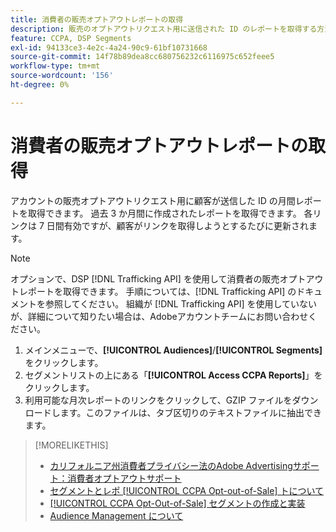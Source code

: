 ```yaml
---
title: 消費者の販売オプトアウトレポートの取得
description: 販売のオプトアウトリクエスト用に送信された ID のレポートを取得する方法について説明します。
feature: CCPA, DSP Segments
exl-id: 94133ce3-4e2c-4a24-90c9-61bf10731668
source-git-commit: 14f78b89dea8cc680756232c6116975c652feee5
workflow-type: tm+mt
source-wordcount: '156'
ht-degree: 0%

---
```


# 消費者の販売オプトアウトレポートの取得

アカウントの販売オプトアウトリクエスト用に顧客が送信した ID の月間レポートを取得できます。 過去 3 か月間に作成されたレポートを取得できます。 各リンクは 7 日間有効ですが、顧客がリンクを取得しようとするたびに更新されます。

>[!NOTE]
>
>オプションで、DSP [!DNL Trafficking API] を使用して消費者の販売オプトアウトレポートを取得できます。 手順については、[!DNL Trafficking API] のドキュメントを参照してください。 組織が [!DNL Trafficking API] を使用していないが、詳細について知りたい場合は、Adobeアカウントチームにお問い合わせください。

1. メインメニューで、**[!UICONTROL Audiences]**/**[!UICONTROL Segments]** をクリックします。
1. セグメントリストの上にある「**[!UICONTROL Access CCPA Reports]**」をクリックします。
1. 利用可能な月次レポートのリンクをクリックして、GZIP ファイルをダウンロードします。このファイルは、タブ区切りのテキストファイルに抽出できます。

>[!MORELIKETHIS]
>
>* [ カリフォルニア州消費者プライバシー法のAdobe Advertisingサポート：消費者オプトアウトサポート ](/help/privacy/ccpa/ccpa-opt-out-of-sale.md)
>* [ セグメントとレポ [!UICONTROL CCPA Opt-out-of-Sale] トについて ](ccpa-opt-out-about.md)
>* [[!UICONTROL CCPA Opt-Out-of-Sale] セグメントの作成と実装 ](ccpa-opt-out-segment-create.md)
>* [Audience Management について ](audience-about.md)
